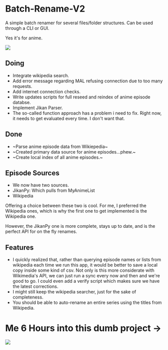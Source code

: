 # Batch-Rename-V2

A simple batch renamer for several files/folder structures. Can be used through a CLI or GUI.

Yes it's for anime.

<img src="https://www.pngkit.com/png/detail/294-2943980_7639058-thumbs-up-anime-meme.png">

## Doing
- Integrate wikipedia search.
- Add error message regarding MAL refusing connection due to too many requests.
- Add internet connection checks.
- Write updates scripts for full reseed and reindex of anime episode databse.
- Implement Jikan Parser.
- The so-called function approach has a problem i need to fix. Right now, it needs to get evaluated every time. I don't want that.

## Done
- ~Parse anime episode data from Wikiepedia~
- ~Created primary data source for anime episodes...phew.~
- ~Create local index of all anime episodes.~

## Episode Sources
- We now have two sources.
- JikanPy: Which pulls from MyAnimeList
- Wikipedia

Offering a choice between these two is cool. For me, I preferred the Wikipedia ones, which is why the first one to get implemented is the Wikipedia one.

However, the JikanPy one is more complete, stays up to date, and is the perfect API for on the fly renames.

## Features
- I quickly realized that, rather than querying episode names or lists from wikipedia each time we run this app, it would be better to save a local copy inside some kind of csv. Not only is this more considerate with Wikimedia's API, we can just run a sync every now and then and we're good to go. I could even add a verify script which makes sure we have the latest corrections.
- I might still keep the wikipedia searcher, just for the sake of completeness.
- You should be able to auto-rename an entire series using the titles from Wikipedia.

# Me 6 Hours into this dumb project ->
<img src="https://i.ytimg.com/vi/jtTBYMvLBbw/maxresdefault.jpg">